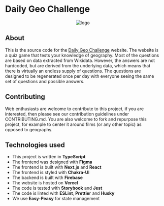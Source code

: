 # Daily Geo Challenge

<div style="text-align: center; width: 100%"><img src="https://i.imgur.com/K4yGKVT.png" alt="logo"></div>

## About

This is the source code for the [Daily Geo Challenge](www.daily-geo.com) website. The website is a quiz game that tests your knowledge of geography. Most of the questions are based on data extracted from Wikidata. However, the answers are not hardcoded, but are derived from the underlying data, which means that there is virtually an endless supply of questions. The questions are designed to be regenerated once per day with everyone seeing the same set of questions and possible answers.

## Contributing

Web enthusiasts are welcome to contribute to this project, if you are interested, then please see our contribution guidelines under CONTRIBUTING.md. You are also welcome to fork and repurpose this project, for example to center it around films (or any other topic) as opposed to geography.

## Technologies used

- This project is written in **TypeScript**
- The frontend was designed with **Figma**
- The frontend is built with **Next.js** and **React**
- The frontend is styled with **Chakra-UI**
- The backend is built with **Firebase**
- The website is hosted on **Vercel**
- The code is tested with **Storybook** and **Jest**
- The code is linted with **ESLint**, **Prettier** and **Husky**
- We use **Easy-Peasy** for state management


